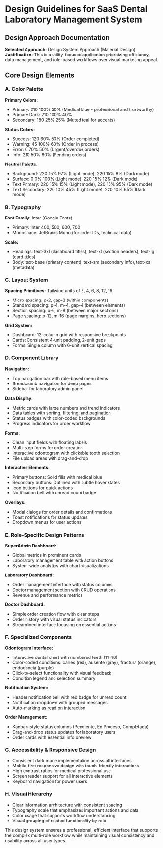 # Design Guidelines for SaaS Dental Laboratory Management System

## Design Approach Documentation

**Selected Approach:** Design System Approach (Material Design)
**Justification:** This is a utility-focused application prioritizing efficiency, data management, and role-based workflows over visual marketing appeal.

## Core Design Elements

### A. Color Palette

**Primary Colors:**
- Primary: 210 100% 50% (Medical blue - professional and trustworthy)
- Primary Dark: 210 100% 40%
- Secondary: 180 25% 25% (Muted teal for accents)

**Status Colors:**
- Success: 120 60% 50% (Order completed)
- Warning: 45 100% 60% (Order in process)
- Error: 0 70% 50% (Urgent/overdue orders)
- Info: 210 50% 60% (Pending orders)

**Neutral Palette:**
- Background: 220 15% 97% (Light mode), 220 15% 8% (Dark mode)
- Surface: 0 0% 100% (Light mode), 220 15% 12% (Dark mode)
- Text Primary: 220 15% 15% (Light mode), 220 15% 95% (Dark mode)
- Text Secondary: 220 10% 45% (Light mode), 220 10% 65% (Dark mode)

### B. Typography

**Font Family:** Inter (Google Fonts)
- Primary: Inter 400, 500, 600, 700
- Monospace: JetBrains Mono (for order IDs, technical data)

**Scale:**
- Headings: text-3xl (dashboard titles), text-xl (section headers), text-lg (card titles)
- Body: text-base (primary content), text-sm (secondary info), text-xs (metadata)

### C. Layout System

**Spacing Primitives:** Tailwind units of 2, 4, 6, 8, 12, 16
- Micro spacing: p-2, gap-2 (within components)
- Standard spacing: p-4, m-4, gap-4 (between elements)
- Section spacing: p-6, m-8 (between major sections)
- Page spacing: p-12, m-16 (page margins, hero sections)

**Grid System:**
- Dashboard: 12-column grid with responsive breakpoints
- Cards: Consistent 4-unit padding, 2-unit gaps
- Forms: Single column with 6-unit vertical spacing

### D. Component Library

**Navigation:**
- Top navigation bar with role-based menu items
- Breadcrumb navigation for deep pages
- Sidebar for laboratory admin panel

**Data Display:**
- Metric cards with large numbers and trend indicators
- Data tables with sorting, filtering, and pagination
- Status badges with color-coded backgrounds
- Progress indicators for order workflow

**Forms:**
- Clean input fields with floating labels
- Multi-step forms for order creation
- Interactive odontogram with clickable tooth selection
- File upload areas with drag-and-drop

**Interactive Elements:**
- Primary buttons: Solid fills with medical blue
- Secondary buttons: Outlined with subtle hover states
- Icon buttons for quick actions
- Notification bell with unread count badge

**Overlays:**
- Modal dialogs for order details and confirmations
- Toast notifications for status updates
- Dropdown menus for user actions

### E. Role-Specific Design Patterns

**SuperAdmin Dashboard:**
- Global metrics in prominent cards
- Laboratory management table with action buttons
- System-wide analytics with chart visualizations

**Laboratory Dashboard:**
- Order management interface with status columns
- Doctor management section with CRUD operations
- Revenue and performance metrics

**Doctor Dashboard:**
- Simple order creation flow with clear steps
- Order history with visual status indicators
- Streamlined interface focusing on essential actions

### F. Specialized Components

**Odontogram Interface:**
- Interactive dental chart with numbered teeth (11-48)
- Color-coded conditions: caries (red), ausente (gray), fractura (orange), endodoncia (purple)
- Click-to-select functionality with visual feedback
- Condition legend and selection summary

**Notification System:**
- Header notification bell with red badge for unread count
- Notification dropdown with grouped messages
- Auto-marking as read on interaction

**Order Management:**
- Kanban-style status columns (Pendiente, En Proceso, Completada)
- Drag-and-drop status updates for laboratory users
- Order cards with essential info preview

### G. Accessibility & Responsive Design

- Consistent dark mode implementation across all interfaces
- Mobile-first responsive design with touch-friendly interactions
- High contrast ratios for medical professional use
- Screen reader support for all interactive elements
- Keyboard navigation for power users

### H. Visual Hierarchy

- Clear information architecture with consistent spacing
- Typography scale that emphasizes important actions and data
- Color usage that supports workflow understanding
- Visual grouping of related functionality by role

This design system ensures a professional, efficient interface that supports the complex multi-role workflow while maintaining visual consistency and usability across all user types.